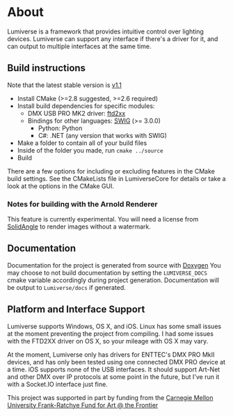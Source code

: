 # About
Lumiverse is a framework that provides intuitive control over lighting devices.
Lumiverse can support any interface if there's a driver for it, and can output to
multiple interfaces at the same time.

## Build instructions
Note that the latest stable version is [v1.1](https://github.com/ebshimizu/Lumiverse/tree/v1.1)

* Install CMake (>=2.8 suggested, >=2.6 required)
* Install build dependencies for specific modules:
    * DMX USB PRO MK2 driver: [ftd2xx](http://www.ftdichip.com/Drivers/D2XX.htm)
    * Bindings for other languages: [SWIG](http://www.swig.org/) (>= 3.0.0)
    	* Python: Python
    	* C#: .NET (any version that works with SWIG)
* Make a folder to contain all of your build files
* Inside of the folder you made, run `cmake ../source`
* Build

There are a few options for including or excluding features in the CMake build settings.
See the CMakeLists file in LumiverseCore for details or take a look at the options in the
CMake GUI.

### Notes for building with the Arnold Renderer
This feature is currently experimental. You will need a license from [SolidAngle](https://www.solidangle.com/) to render images
without a watermark.

## Documentation
Documentation for the project is generated from source with [Doxygen](http://www.stack.nl/~dimitri/doxygen/)
You may choose to not build documentation by setting the `LUMIVERSE_DOCS`
cmake variable accordingly during project generation.
Documentation will be output to  `Lumiverse/docs` if generated. 


## Platform and Interface Support
Lumiverse supports Windows, OS X, and iOS. Linux has some small issues at the
moment preventing the project from compiling. I had some issues with the
FTD2XX driver on OS X, so your mileage with OS X may vary.

At the moment, Lumiverse only has drivers for ENTTEC's DMX PRO MkII devices,
and has only been tested using one connected DMX PRO device at a time. iOS
supports none of the USB interfaces. It should support Art-Net and other
DMX over IP protocols at some point in the future, but I've run it with
a Socket.IO interface just fine.

This project was supported in part by funding from the [Carnegie Mellon
University Frank-Ratchye Fund for Art @ the Frontier](http://studioforcreativeinquiry.org/)